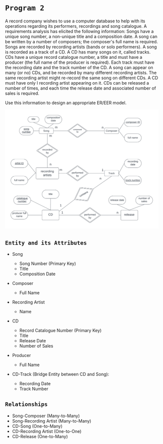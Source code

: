 # `Program 2`

A record company wishes to use a computer database to help with its operations regarding its performers, recordings and song catalogue. A requirements analysis has elicited the following information: Songs have a unique song number, a non-unique title and a composition date. A song can be written by a number of composers; the composer's full name is required. Songs are recorded by recording artists (bands or solo performers). A song is recorded as a track of a CD. A CD has many songs on it, called tracks. CDs have a unique record catalogue number, a title and must have a producer (the full name of the producer is required). Each track must have the recording date and the track number of the CD. A song can appear on many (or no) CDs, and be recorded by many different recording artists. The same recording artist might re-record the same song on different CDs. A CD must have only I recording artist appearing on it. CDs can be released a number of times, and each time the release date and associated number of sales is required. 

Use this information to design an appropriate ER/EER model.

![Record company](p2Record.png)

## `Entity and its Attributes`

* Song
    * Song Number (Primary Key)
    * Title
    * Composition Date

* Composer
  * Full Name

* Recording Artist
    * Name

* CD
    * Record Catalogue Number (Primary Key)
    * Title
    * Release Date
    * Number of Sales

* Producer
    * Full Name

* CD-Track (Bridge Entity between CD and Song):
    * Recording Date
    * Track Number


## `Relationships`

* Song-Composer (Many-to-Many)
* Song-Recording Artist (Many-to-Many)
* CD-Song (One-to-Many)
* CD-Recording Artist (One-to-One)
* CD-Release (One-to-Many)